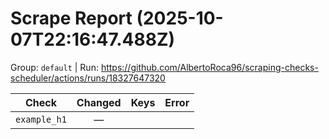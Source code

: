 # Scrape Report (2025-10-07T22:16:47.488Z)

Group: `default`  |  Run: https://github.com/AlbertoRoca96/scraping-checks-scheduler/actions/runs/18327647320

| Check | Changed | Keys | Error |
|---|:---:|:--|:--|
| `example_h1` | — |  |  |
